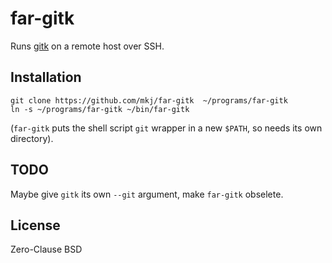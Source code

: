 # far-gitk

Runs [gitk](https://git-scm.com/docs/gitk) on a remote host over SSH.

## Installation

```
git clone https://github.com/mkj/far-gitk  ~/programs/far-gitk
ln -s ~/programs/far-gitk ~/bin/far-gitk
```

(`far-gitk` puts the shell script `git` wrapper in a new `$PATH`, so
needs its own directory).

## TODO

Maybe give `gitk` its own `--git` argument, make `far-gitk` obselete.

## License

Zero-Clause BSD
